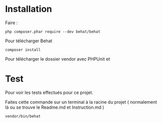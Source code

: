 # Installation

Faire :

```php composer.phar require --dev behat/behat```

Pour télécharger Behat

```composer install```

Pour télécharger le dossier vendor avec PHPUnit et 


# Test

Pour voir les tests effectués pour ce projet.

Faites cette commande sur un terminal à la racine du projet ( normalement là ou se trouve le Readme.md et Instruction.md )

```vendor/bin/behat```

